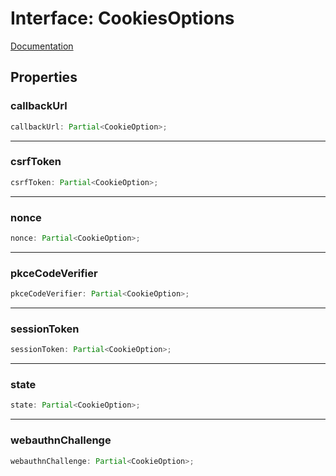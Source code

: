 # Interface: CookiesOptions

[Documentation](https://authjs.dev/reference/core#cookies)

## Properties

### callbackUrl

```ts
callbackUrl: Partial<CookieOption>;
```

***

### csrfToken

```ts
csrfToken: Partial<CookieOption>;
```

***

### nonce

```ts
nonce: Partial<CookieOption>;
```

***

### pkceCodeVerifier

```ts
pkceCodeVerifier: Partial<CookieOption>;
```

***

### sessionToken

```ts
sessionToken: Partial<CookieOption>;
```

***

### state

```ts
state: Partial<CookieOption>;
```

***

### webauthnChallenge

```ts
webauthnChallenge: Partial<CookieOption>;
```
